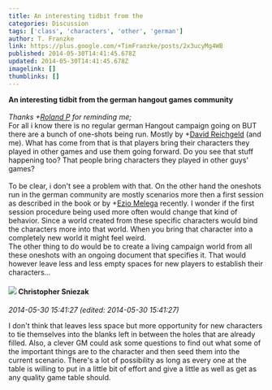 ```yaml
---
title: An interesting tidbit from the
categories: Discussion
tags: ['class', 'characters', 'other', 'german']
author: T. Franzke
link: https://plus.google.com/+TimFranzke/posts/2x3ucyMg4WB
published: 2014-05-30T14:41:45.678Z
updated: 2014-05-30T14:41:45.678Z
imagelink: []
thumblinks: []
---
```


<b>An interesting tidbit from the german hangout games community</b> <br /><br /><i>Thanks </i><i><span class="proflinkWrapper"><span class="proflinkPrefix">+</span><a class="proflink" href="https://plus.google.com/110384865323265614483" oid="110384865323265614483">Roland P</a></span></i><i> for reminding me;</i><br />For all i know there is no regular german Hangout campaign going on BUT there are a bunch of one-shots being run. Mostly by <span class="proflinkWrapper"><span class="proflinkPrefix">+</span><a class="proflink" href="https://plus.google.com/101087642948316619884" oid="101087642948316619884">David Reichgeld</a></span> (and me). What has come from that is that players bring their characters they played in other games and use them going forward. Do you see that stuff happening too? That people bring characters they played in other guys&#39; games? <br /><br />To be clear, i don&#39;t see a problem with that. On the other hand the oneshots run in the german community are mostly scenarios more then a first session as described in the book or by <span class="proflinkWrapper"><span class="proflinkPrefix">+</span><a class="proflink" href="https://plus.google.com/106208215013894151619" oid="106208215013894151619">Ezio Melega</a></span> recently. I wonder if the first session procedure being used more often would change that kind of behavior. Since a world created from these specific characters would bind the characters more into that world. When you bring that character into a completely new world it might feel weird. <br />The other thing to do would be to create a living campaign world from all these oneshots with an ongoing document that specifies it. That would however leave less and less empty spaces for new players to establish their characters... 
<div id='comment z12kchqpryiegvosf23hutsxszipin4th'>
  <h4><img src='{{site.baseurl}}//images/avatars/100745849256519021452_photo.jpg'> Christopher Sniezak</h4>
      <p><cite>2014-05-30 15:41:27 (edited: 2014-05-30 15:41:27)</cite></p>
        <p>I don&#39;t think that leaves less space but more opportunity for new characters to tie themselves into the blanks left in between the holes that are already filled. Also, a clever GM could ask some questions to find out what some of the important things are to the character and then seed them into the current scenario. There&#39;s a lot of possibility as long as every one at the table is willing to put in a little bit of effort and give a little as well as get as any quality game table should.</p>
</div>
        